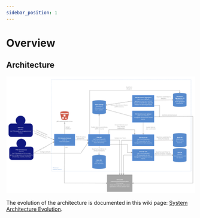 ```yaml
---
sidebar_position: 1
---
```


# Overview

## Architecture

![Architecture-C4-Container.png](../../static/img/pfm/Architecture/Architecture-C4-Container.png)

The evolution of the architecture is documented in this wiki page: [System Architecture Evolution](./system-evolution). 